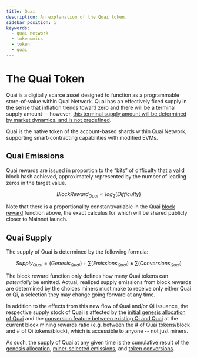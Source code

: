 ```yaml
---
title: Quai
description: An explanation of the Quai token.
sidebar_position: 1
keywords:
  - quai network
  - tokenomics
  - token
  - quai
---
```


# The Quai Token

Quai is a digitally scarce asset designed to function as a programmable store-of-value within Quai Network. Quai has an effectively fixed supply in the sense that inflation trends toward zero and there will be a terminal supply amount -- however, [this terminal supply amount will be determined by market dynamics, and is not predefined](/learn/tokenomics/token-dynamics/supply-growth/supply-growth.md). 

Quai is the native token of the account-based shards within Quai Network, supporting smart-contracting capabilities with modified EVMs.

## Quai Emissions

Quai rewards are issued in proportion to the “bits” of difficulty that a valid block hash achieved, approximately represented by the number of leading zeros in the target value.

$$
Block Reward_{Quai}  ∝ log_{2}(Difficulty)
$$ 

Note that there is a proportionality constant/variable in the Quai [block reward](/learn/tokenomics/token-dynamics/block-rewards/block-rewards.md) function above, the exact calculus for which will be shared publicly closer to Mainnet launch.

## Quai Supply

The supply of Quai is determined by the following formula:

$$
Supply_{Quai} = (Genesis_{Quai}) + ∑(Emissions_{Quai}) ± ∑(Conversions_{Quai})
$$

The block reward function only defines how many Quai tokens can *potentially* be emitted. Actual, realized supply emissions from block rewards are determined by the choices miners must make to receive only either Quai or Qi, a selection they may change going forward at any time.

In addition to the effects from this new flow of Quai and/or Qi issuance, the respective supply stock of Quai is affected by the [initial genesis allocation of Quai](/learn/tokenomics/genesis-allocations.md) and the [conversion feature between existing Qi and Quai](/learn/tokenomics/token-dynamics/conversions/conversions.md) at the current block mining rewards ratio (e.g. between the # of Quai tokens/block and # of Qi tokens/block), which is accessible to anyone -- not just miners. 

As such, the supply of Quai at any given time is the cumulative result of the [genesis allocation](/learn/tokenomics/genesis-allocations.md), [miner-selected emissions](/learn/tokenomics/token-dynamics/block-rewards/block-rewards.md), and [token conversions](/learn/tokenomics/token-dynamics/conversions/conversions.md).
